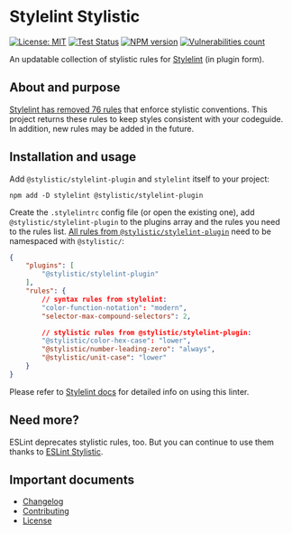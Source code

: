 # Stylelint Stylistic

[![License: MIT][license-image]][license-url]
[![Test Status][test-image]][test-url]
[![NPM version][npm-image]][npm-url]
[![Vulnerabilities count][vulnerabilities-image]][vulnerabilities-url]

An updatable collection of stylistic rules for [Stylelint](https://github.com/stylelint/stylelint) (in plugin form).

## About and purpose

[Stylelint has removed 76 rules](https://stylelint.io/migration-guide/to-16#removed-deprecated-stylistic-rules) that enforce stylistic conventions. This project returns these rules to keep styles consistent with your codeguide. In addition, new rules may be added in the future.

## Installation and usage

Add `@stylistic/stylelint-plugin` and `stylelint` itself to your project:

```shell
npm add -D stylelint @stylistic/stylelint-plugin
```

Create the `.stylelintrc` config file (or open the existing one), add `@stylistic/stylelint-plugin` to the plugins array and the rules you need to the rules list. [All rules from `@stylistic/stylelint-plugin`](https://github.com/stylelint-stylistic/stylelint-stylistic/blob/main/docs/user-guide/rules.md) need to be namespaced with `@stylistic/`:

```json
{
	"plugins": [
		"@stylistic/stylelint-plugin"
	],
	"rules": {
		// syntax rules from stylelint:
		"color-function-notation": "modern",
		"selector-max-compound-selectors": 2,

		// stylistic rules from @stylistic/stylelint-plugin:
		"@stylistic/color-hex-case": "lower",
		"@stylistic/number-leading-zero": "always",
		"@stylistic/unit-case": "lower"
	}
}
```

Please refer to [Stylelint docs](https://stylelint.io/user-guide/get-started) for detailed info on using this linter.

## Need more?

ESLint deprecates stylistic rules, too. But you can continue to use them thanks to [ESLint Stylistic](https://eslint.style).

## Important documents

- [Changelog](https://github.com/stylelint-stylistic/stylelint-stylistic/blob/main/CHANGELOG.md)
- [Contributing](https://github.com/stylelint-stylistic/stylelint-stylistic/blob/main/CONTRIBUTING.md)
- [License](./LICENSE)

[test-url]: https://github.com/stylelint-stylistic/stylelint-stylistic/actions?workflow=Test
[test-image]: https://github.com/stylelint-stylistic/stylelint-stylistic/actions/workflows/test.yaml/badge.svg?branch=main

[npm-url]: https://www.npmjs.com/package/@stylistic/stylelint-plugin
[npm-image]: https://img.shields.io/npm/v/@stylistic/stylelint-plugin?logo=npm&logoColor=fff

[license-url]: https://github.com/stylelint-stylistic/stylelint-stylistic/blob/main/LICENSE
[license-image]: https://img.shields.io/badge/License-MIT-limegreen.svg

[vulnerabilities-url]: https://snyk.io/test/github/stylelint-stylistic/stylelint-stylistic
[vulnerabilities-image]: https://snyk.io/test/github/stylelint-stylistic/stylelint-stylistic/badge.svg
